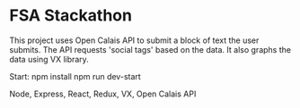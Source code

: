 # FSA Stackathon

This project uses Open Calais API to submit a block of text the user submits. The API requests
'social tags' based on the data. It also graphs the data using VX library.

Start:
npm install
npm run dev-start

Node, Express, React, Redux, VX, Open Calais API

